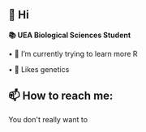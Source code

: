 
 ## 👋 Hi
 
 **📚 UEA Biological Sciences Student**

• 🌱 I’m currently trying to learn more R

• 👀 Likes genetics



 ## 📫 How to reach me: 
You don't really want to
